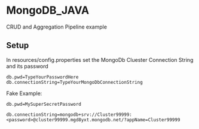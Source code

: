 # MongoDB_JAVA
CRUD and Aggregation Pipeline example

## Setup
In resources/config.properties set the MongoDb Cluester Connection String and its password

```
db.pwd=TypeYourPasswordHere
db.connectionString=TypeYourMongoDbConnectionString
```

Fake Example: 
```
db.pwd=MySuperSecretPassword

db.connectionString=mongodb+srv://Cluster99999:<password>@cluster99999.mgd8yxt.mongodb.net/?appName=Cluster99999
```


